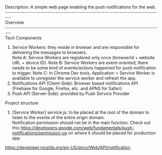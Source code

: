 Description:
A simple web page enabling the push notifications for the web.
---------------------------------------------------------------------------------<br>
Overview <br>
---------------------------------------------------------------------------------<br>
Tech Components <br>
1. Service Workers: they reside in browser and are responsible for delivering the messages to browsers. <br>
Note A: Service Workers are registered only once (browserId + website URL + device ID).
Note B: Service Workers are event-oriented, there needs to be some kind of events/actions happened for push notification to trigger.
Note C: In Chrome Dev tools, Application > Service Worker is available to unregister the service worker and refresh the app.
2. Notifications API (Client-Side): Browser based notifications API (Firebase for Google, Firefox, etc. and APNS for Safari) <br>
3. Push API (Server-Side): provided by Push Service Provider <br>

Project structure<br>
1. [Service Worker] service.js: to be placed at the root of the domain to listen to the events of the entire origin domain. <br>
Notification permission should not be in the main function. Check out this https://developers.google.com/web/fundamentals/push-notifications/permission-ux on where it should be placed for production app. <br>



https://developer.mozilla.org/en-US/docs/Web/API/notification
